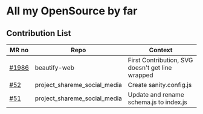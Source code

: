 # All my OpenSource by far

## Contribution List

| MR no | Repo | Context |
| ------ | ------ | ------ |
| <a href="https://github.com/beautify-web/js-beautify/issues/1986" target="_blank">#1986</a> | beautify-web |First Contribution, SVG doesn't get line wrapped | 
| <a href="https://github.com/adrianhajdin/project_shareme_social_media/pull/52" target="_blank">#52</a> | project_shareme_social_media | Create sanity.config.js| 
| <a href="https://github.com/adrianhajdin/project_shareme_social_media/pull/51" target="_blank">#51</a> | project_shareme_social_media |Update and rename schema.js to index.js | 
